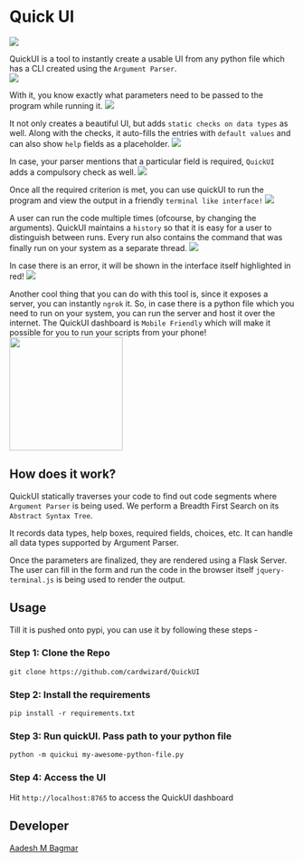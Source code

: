 # Quick UI
<img src="https://user-images.githubusercontent.com/7254105/47854958-2dd7f600-de09-11e8-9e23-3f2dd7d172f5.png" align="center">
     
QuickUI is a tool to instantly create a usable UI from any python file which has a CLI created using the `Argument Parser`.  
<img src="https://user-images.githubusercontent.com/7254105/47856409-274b7d80-de0d-11e8-8844-643395054d5e.png">
 
With it, you know exactly what parameters need to be passed to the program while running it.
<img src="https://user-images.githubusercontent.com/7254105/47855319-4ac0f900-de0a-11e8-82ed-f7421383cdb4.png">

It not only creates a beautiful UI, but adds `static checks on data types` as well. Along with the checks, it
auto-fills the entries with `default values` and can also show `help` fields as a placeholder. 
<img src="https://user-images.githubusercontent.com/7254105/47855736-5eb92a80-de0b-11e8-9195-3665f7d0dd06.png">

In case, your parser mentions that a particular field is required, `QuickUI` adds a compulsory check as well.
<img src="https://user-images.githubusercontent.com/7254105/47855858-b22b7880-de0b-11e8-940e-2c6b39efb771.png">

Once all the required criterion is met, you can use quickUI to run the program and view the output in a 
friendly `terminal like interface!` 
<img src="https://user-images.githubusercontent.com/7254105/47856077-51e90680-de0c-11e8-883e-dc3b8276cfe6.png">

A user can run the code multiple times (ofcourse, by changing the arguments). QuickUI maintains a `history` so that it is easy for a user to distinguish 
between runs. Every run also contains the command that was finally run on your system as a separate thread.
<img src="https://user-images.githubusercontent.com/7254105/47856152-82c93b80-de0c-11e8-976b-601a8aa61099.png">

In case there is an error, it will be shown in the interface itself highlighted in red!
<img src="https://user-images.githubusercontent.com/7254105/47856737-ebfd7e80-de0d-11e8-96a8-d8c50290d18a.png">

Another cool thing that you can do with this tool is, since it exposes a server, you can instantly `ngrok` it.
So, in case there is a python file which you need to run on your system, you can run the server and host it over the internet.
The QuickUI dashboard is `Mobile Friendly` which will make it possible for you to run your scripts from your phone!
<img src="https://user-images.githubusercontent.com/7254105/47857353-67136480-de0f-11e8-83f3-fc0f7332f6c2.png" width="200">

## How does it work?
QuickUI statically traverses your code to find out code segments where `Argument Parser` is being used. 
We perform a Breadth First Search on its `Abstract Syntax Tree`.

It records data types, help boxes, required fields, choices, etc. It can handle all data types supported by Argument Parser.

Once the parameters are finalized, they are rendered using a Flask Server. The user can fill in the form and run the code in the browser itself
`jquery-terminal.js` is being used to render the output. 


## Usage
Till it is pushed onto pypi, you can use it by following these steps -
### Step 1: Clone the Repo
`git clone https://github.com/cardwizard/QuickUI`
### Step 2: Install the requirements
`pip install -r requirements.txt`
### Step 3: Run quickUI. Pass path to your python file
`python -m quickui my-awesome-python-file.py`
### Step 4: Access the UI
Hit `http://localhost:8765` to access the QuickUI dashboard


## Developer
[Aadesh M Bagmar](https://github.com/cardwizard)
 